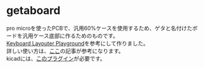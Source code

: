 # getaboard

pro microを使ったPCBで、汎用60%ケースを使用するため、ゲタと名付けたボードを汎用ケース底部に作るためのものです。<br>
[Keyboard Layouter Playground](https://github.com/yskoht/keyboard-layouter-playground)を参考にして作りました。<br>
詳しい使い方は、[ここ](https://zenn.dev/0x0c/articles/4e4e428d79287d4556b2)の記事が参考になります。<br>
kicadには、[このプラグイン](https://github.com/yskoht/keyboard-layouter)が必要です。<br>

  
